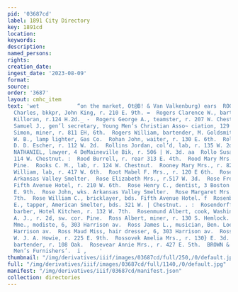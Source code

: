 ```yaml
---
pid: '03687cd'
label: 1891 City Directory
key: 1891cd
location: 
keywords: 
description: 
named_persons: 
rights: 
creation_date: 
ingest_date: '2023-08-09'
format: 
source: 
order: '3687'
layout: cmhc_item
text: 'wet            “on the market, Ot@B! & Van Valkenburg) ears  ROG 220 ROS     Rogers
  Charles, bkkpr, John King, r. 210 E. 9th. =  Rogers Clarence W., bartender, J. M.
  Killoran, r.124 H.2d._ -  Rogers George A., teamster, r. 207 W. Chestnut.  Rogers
  Samuel J., gen’l secretary, Young Men’s Christian Asso~ ciation, 129 E. 5th.  Rogers
  Simon, miner, r. 811 EH, 6th.  Rogers William, bartender, M. Goldsmith.  Rogers
  W. B., lamp lighter, Gas Co.  Rohan John, waiter, r. 130 E. 6th.  Rolfe Harry, waiter,
  D. D. Escher, r. 112 W. 2d.  Rollins Jordan, col’d, lab, r. 135 W. 2d.  ROLLINS
  NATHANIEL, lawyer, 4 DeMaineville Bik, r. 506 | W. 3d. aa  Rollo Susan Mrs., r.
  114 W. Chestnut. :  Rood Burrell, r. rear 313 E. 4th.  Rood Mary Mrs., r. 414 N.
  Pine.  Rooks C. M., lab, r. 124 W. Chestnut.  Rooney Mary Mrs., r. 823 E. 8th.  Rooney
  William, lab, r. 417 W. 6th.  Root Mabel F. Mrs., r. 120 E 6th.  Rose Alfred, wks.
  Arkansas Valley Smelter.  Rose Elizabeth Mrs., r.517 W. 3d.  Rose Fred. A., clk,
  Fifth Avenue Hotel, r. 210 W. 6th.  Rose Henry C., dentist, 3 Boston Blk, r. 137
  E. 9th.  Rose John, wks. Arkansas Valley Smelter.  Rose Margaret Mrs., r. 224 BE.
  7th.  Rose William C., bricklayer, bds. Fifth Avenue Hotel. f  Rosenberger Samuel
  E., tapper, American Smelter, bds. 321 W. | Chestnut. . :  Rosendorff Reinhold C.,
  barber, Hotel Kitchen, r. 132 W. 7th.  Rosenmund Albert, cook, Washington House.  Roshon
  A. J., r. 2d, sw. cor. Pine.  Ross Albert, miner, r. 130 S. Hemlock.  Ross E. V.
  Mme., modiste, 6, 303 Harrison av.  Ross James L., musician, Ben. Loeb, r. 3, 610
  Harrison av.  Ross Maud Miss, hair dresser, 6, 303 Harrison av.  Ross W. T., teamster,
  W. J. A. Howie, r. 225 E. 9th.  Rossovek Amelia Mrs., r. 130} E. 3d.  Rost Matt.,
  bartender, r. 108 Oak.  Rosevear Annie Mrs., r. 427 E. 5th.  BROWN & MORGAN *-:.''s:-"
  Men’s Furnishers’.  i ,    '
thumbnail: "/img/derivatives/iiif/images/03687cd/full/250,/0/default.jpg"
full: "/img/derivatives/iiif/images/03687cd/full/1140,/0/default.jpg"
manifest: "/img/derivatives/iiif/03687cd/manifest.json"
collection: directories
---
```

